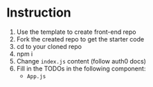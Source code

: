 # Instruction

1. Use the template to create front-end repo
2. Fork the created repo to get the starter code
3. cd to your cloned repo
4. npm i
5. Change ```index.js``` content (follow auth0 docs)
6. Fill in the TODOs in the following component:
   - ```App.js```











